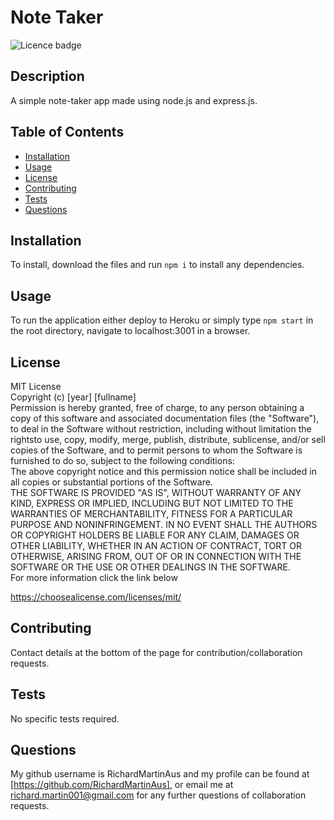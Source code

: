 # Note Taker

![Licence badge](https://img.shields.io/badge/license-MIT-green)

## Description

A simple note-taker app made using node.js and express.js.

## Table of Contents

- [Installation](#installation)
- [Usage](#usage)
- [License](#license)
- [Contributing](#contributing)
- [Tests](#tests)
- [Questions](#questions)

## Installation

To install, download the files and run ```npm i``` to install any dependencies.

## Usage

To run the application either deploy to Heroku or simply type ```npm start``` in the root directory, navigate to localhost:3001 in a browser.

## License

MIT License  <br>  Copyright (c) [year] [fullname] <br>  Permission is hereby granted, free of charge, to any person obtaining a copy of this software and associated documentation files (the "Software"), to deal in the Software without restriction, including without limitation the rightsto use, copy, modify, merge, publish, distribute, sublicense, and/or sell copies of the Software, and to permit persons to whom the Software is furnished to do so, subject to the following conditions: <br>  The above copyright notice and this permission notice shall be included in all copies or substantial portions of the Software.  <br>  THE SOFTWARE IS PROVIDED "AS IS", WITHOUT WARRANTY OF ANY KIND, EXPRESS OR IMPLIED, INCLUDING BUT NOT LIMITED TO THE WARRANTIES OF MERCHANTABILITY, FITNESS FOR A PARTICULAR PURPOSE AND NONINFRINGEMENT. IN NO EVENT SHALL THE AUTHORS OR COPYRIGHT HOLDERS BE LIABLE FOR ANY CLAIM, DAMAGES OR OTHER LIABILITY, WHETHER IN AN ACTION OF CONTRACT, TORT OR OTHERWISE, ARISING FROM, OUT OF OR IN CONNECTION WITH THE SOFTWARE OR THE USE OR OTHER DEALINGS IN THE SOFTWARE. <br>  For more information click the link below

https://choosealicense.com/licenses/mit/

## Contributing

Contact details at the bottom of the page for contribution/collaboration requests.

## Tests

No specific tests required.

## Questions

My github username is RichardMartinAus and my profile can be found at [https://github.com/RichardMartinAus], or email me at richard.martin001@gmail.com for any further questions of collaboration requests.